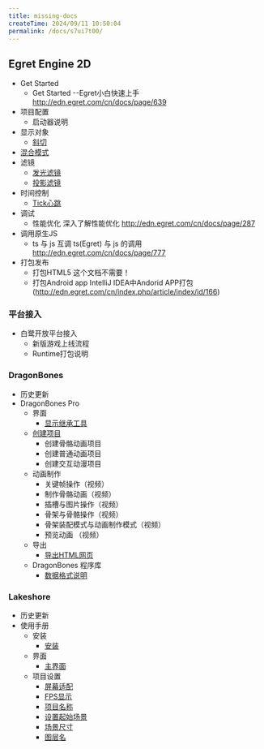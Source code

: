 ```yaml
---
title: missing-docs
createTime: 2024/09/11 10:50:04
permalink: /docs/s7ui7t00/
---
```

## Egret Engine 2D
- Get Started
	- Get Started  --Egret小白快速上手 http://edn.egret.com/cn/docs/page/639
- 项目配置
	- 启动器说明
- 显示对象
	- [斜切](Engine2D/displayObject/skew/index.md)
- [混合模式](Engine2D/blend/index.md)
- 滤镜
	- [发光滤镜](Engine2D/filter/glowFilter/index.md)
    - [投影滤镜](Engine2D/filter/dropShadowFilter/index.md)
- 时间控制
	- [Tick心跳](Engine2D/timeControl/tick/index.md)
- 调试
	- 性能优化   深入了解性能优化   http://edn.egret.com/cn/docs/page/287
- 调用原生JS
	- ts 与 js 互调   ts(Egret) 与 js 的调用   http://edn.egret.com/cn/docs/page/777
- 打包发布
	- 打包HTML5      这个文档不需要！
	- 打包Android app   IntelliJ IDEA中Andorid APP打包(http://edn.egret.com/cn/index.php/article/index/id/166)  

### 平台接入

- 白鹭开放平台接入
	- 新版游戏上线流程
	- Runtime打包说明

### DragonBones

- 历史更新
- DragonBones Pro
	- 界面
		- [显示继承工具](DB/dbPro/interface/inheritanceTools/index.md)
    - [创建项目](DB/dbLibs/createProj/index.md)
		- 创建骨骼动画项目
		- 创建普通动画项目
		- 创建交互动漫项目
	- 动画制作
		- 关键帧操作（视频）
		- 制作骨骼动画（视频）
		- 插槽与图片操作（视频）
		- 骨架与骨骼操作（视频）
		- 骨架装配模式与动画制作模式（视频）
		- 预览动画 （视频）
    - 导出
		- [导出HTML网页](DB/dbPro/export/html/index.md)
	- DragonBones 程序库
		- [数据格式说明](DB/dbLibs/dataFormat/index.md)

### Lakeshore

- 历史更新
- 使用手册 
	- 安装
		- [安装](Lakeshore/manual/installation/index.md)
	- 界面
		- [主界面](Lakeshore/manual/interface/index.md)
    - 项目设置
		- [屏幕适配]()
		- [FPS显示]()
		- [项目名称]()
		- [设置起始场景]()
		- [场景尺寸]()
		- [图层名]()

